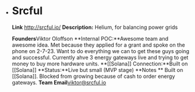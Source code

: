 - # Srcful
  **Link** http://srcful.io/
  **Description:** Helium, for balancing power grids
  
  **Founders**Viktor Oloffson
  **Internal POC:**Awesome team and awesome idea. Met because they applied for a grant and spoke on the phone on 2-7-23. Want to do everything we can to get these guys going and successful. Currently ahve 3 energy gateways live and trying to get money to buy more hardware units.
  **[[Solana]] Connection:**Built on [[Solana]]
  **Status:**Live but small (MVP stage)
  **Notes ** Built on [[Solana]]. Blocked from growing because of cash to order energy gateways.
  **Team Email**viktor@srcful.io
  
  